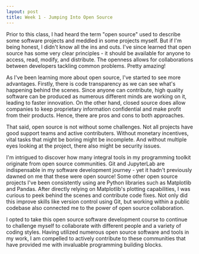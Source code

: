 ```yaml
---
layout: post
title: Week 1 - Jumping Into Open Source
---
```


Prior to this class, I had heard the term "open source" used to describe some software projects and meddled in some projects myself. But if I'm being honest, I didn't know all the ins and outs. I've since learned that open source has some very clear principles - it should be available for anyone to access, read, modify, and distribute. The openness allows for collaborations between developers tackling common problems. Pretty amazing!

As I've been learning more about open source, I've started to see more advantages. Firstly, there is code transparency as we can see what's happening behind the scenes. Since anyone can contribute, high quality software can be produced as numerous different minds are working on it, leading to faster innovation. On the other hand, closed source does allow companies to keep proprietary information confidential and make profit from their products. Hence, there are pros and cons to both approaches. 

That said, open source is not without some challenges. Not all projects have good support teams and active contributers. Without monetary incentives, vital tasks that might be boring might be incomplete. And without multiple eyes looking at the project, there also might be security issues.

I'm intrigued to discover how many integral tools in my programming toolkit originate from open source communities. Git and JupyterLab are indispensable in my software development journey - yet it hadn't previously dawned on me that these were open source! Some other open source projects I've been consistently using are Python libraries such as Matplotlib and Pandas. After directly relying on Matplotlib's plotting capabilities, I was curious to peek behind the scenes and contribute code fixes. Not only did this improve skills like version control using Git, but working within a public codebase also connected me to the power of open source collaboration.

I opted to take this open source software development course to continue to challenge myself to collaborate with different people and a variety of coding styles. Having utilized numerous open source software and tools in my work, I am compelled to actively contribute to these communities that have provided me with invaluable programming building blocks.